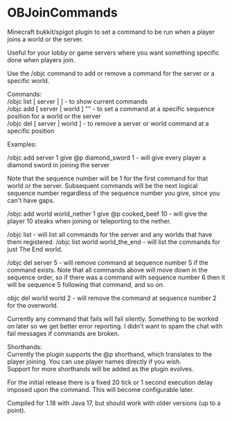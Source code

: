 # OBJoinCommands
Minecraft bukkit/spigot plugin to set a command to be run when a player joins a world or the server.

Useful for your lobby or game servers where you want something specific done when players join.

Use the /objc command to add or remove a command for the server or a specific world.

Commands:<br />
/objc list [ server | <world> ] - to show current commands<br />
/objc add [ server | world <worldname> ] <sequence> "<command>" - to set a command at a specific sequence position for a world or the server<br />
/objc del [ server | world <worldname> ] <sequence> - to remove a server or world command at a specific position<br />

Examples:

/objc add server 1 give @p diamond_sword 1 - will give every player a diamond sword in joining the server

Note that the sequence number will be 1 for the first command for that world or the server. Subsequent commands will be the next logical 
sequence number regardless of the sequence number you give, since you can't have gaps.

/objc add world world_nether 1 give @p cooked_beef 10 - will give the player 10 steaks when joining or teleporting to the nether.

/objc list - will list all commands for the server and any worlds that have them registered.
/objc list world world_the_end - will list the commands for just The End world.

/objc del server 5 - will remove command at sequence number 5 if the command exists. Note that all commands above will move down in the
sequence order, so if there was a command with sequence number 6 then it will be sequence 5 following that command, and so on.

objc del world world 2 - will remove the command at sequence number 2 for the overworld.

Currently any command that fails will fail silently. Something to be worked on later so we get better error reporting. I didn't want to
spam the chat with fail messages if commands are broken.

Shorthands:<br />
Currently the plugin supports the @p shorthand, which translates to the player joining. You can use player names directly if you wish.<br />
Support for more shorthands will be added as the plugin evolves.

For the initial release there is a fixed 20 tick or 1 second execution delay imposed upon the command. This will become configurable later.

Compiled for 1.18 with Java 17, but should work with older versions (up to a point).
